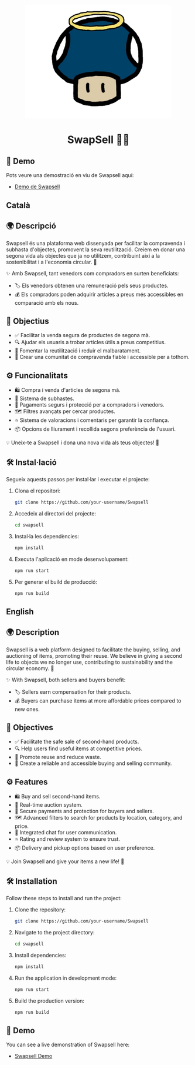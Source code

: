 <p align="center"><img src="storage/app/public/logo.png" width="400" alt="Laravel Logo"></p>

<h1 align="center">SwapSell 🔄🛒</h1>

## 🎥 Demo

Pots veure una demostració en viu de Swapsell aquí:
- [Demo de Swapsell](https://swapsell.cat)

<h2>Català</h2>

## 🌍 Descripció

Swapsell és una plataforma web dissenyada per facilitar la compravenda i subhasta d'objectes, promovent la seva reutilització. Creiem en donar una segona vida als objectes que ja no utilitzem, contribuint així a la sostenibilitat i a l'economia circular. 🌱

✨ Amb Swapsell, tant venedors com compradors en surten beneficiats:
- 🏷️ Els venedors obtenen una remuneració pels seus productes.
- 💰 Els compradors poden adquirir articles a preus més accessibles en comparació amb els nous.

## 🎯 Objectius

- ✅ Facilitar la venda segura de productes de segona mà.
- 🔍 Ajudar els usuaris a trobar articles útils a preus competitius.
- 🔄 Fomentar la reutilització i reduir el malbaratament.
- 🤝 Crear una comunitat de compravenda fiable i accessible per a tothom.

## ⚙️ Funcionalitats

- 🛍️ Compra i venda d'articles de segona mà.
- 📢 Sistema de subhastes.
- 🔐 Pagaments segurs i protecció per a compradors i venedors.
- 🗺️ Filtres avançats per cercar productes.
- ⭐ Sistema de valoracions i comentaris per garantir la confiança.
- 📦 Opcions de lliurament i recollida segons preferència de l'usuari.

💡 Uneix-te a Swapsell i dona una nova vida als teus objectes! 🚀

## 🛠 Instal·lació

Segueix aquests passos per instal·lar i executar el projecte:

1. Clona el repositori:
   ```sh
   git clone https://github.com/your-username/Swapsell
   ```
2. Accedeix al directori del projecte:
   ```sh
   cd swapsell
   ```
3. Instal·la les dependències:
   ```sh
   npm install
   ```
4. Executa l'aplicació en mode desenvolupament:
   ```sh
   npm run start
   ```
5. Per generar el build de producció:
   ```sh
   npm run build
   ```

<h2>English</h2>

## 🌍 Description

Swapsell is a web platform designed to facilitate the buying, selling, and auctioning of items, promoting their reuse. We believe in giving a second life to objects we no longer use, contributing to sustainability and the circular economy. 🌱

✨ With Swapsell, both sellers and buyers benefit:
- 🏷️ Sellers earn compensation for their products.
- 💰 Buyers can purchase items at more affordable prices compared to new ones.

## 🎯 Objectives

- ✅ Facilitate the safe sale of second-hand products.
- 🔍 Help users find useful items at competitive prices.
- 🔄 Promote reuse and reduce waste.
- 🤝 Create a reliable and accessible buying and selling community.

## ⚙️ Features

- 🛍️ Buy and sell second-hand items.
- 📢 Real-time auction system.
- 🔐 Secure payments and protection for buyers and sellers.
- 🗺️ Advanced filters to search for products by location, category, and price.
- 💬 Integrated chat for user communication.
- ⭐ Rating and review system to ensure trust.
- 📦 Delivery and pickup options based on user preference.

💡 Join Swapsell and give your items a new life! 🚀

## 🛠 Installation

Follow these steps to install and run the project:

1. Clone the repository:
   ```sh
   git clone https://github.com/your-username/Swapsell
   ```
2. Navigate to the project directory:
   ```sh
   cd swapsell
   ```
3. Install dependencies:
   ```sh
   npm install
   ```
4. Run the application in development mode:
   ```sh
   npm run start
   ```
5. Build the production version:
   ```sh
   npm run build
   ```

## 🎥 Demo

You can see a live demonstration of Swapsell here:
- [Swapsell Demo](https://swapsell-demo.com)



